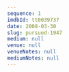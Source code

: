 ```yaml
---
sequence: 1
imdbId: tt0039737
date: 2008-03-30
slug: pursued-1947
medium: null
venue: null
venueNotes: null
mediumNotes: null
---
```


